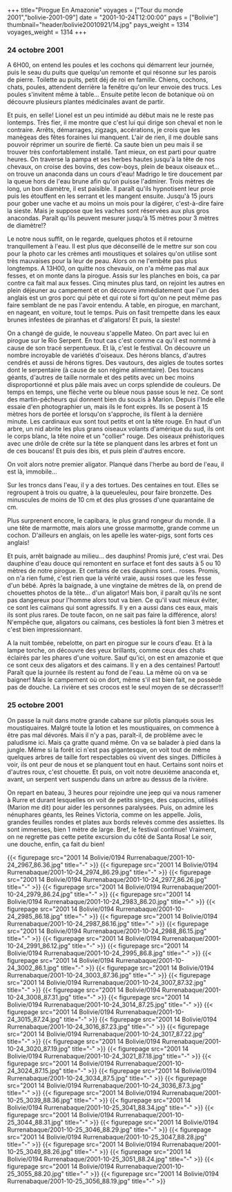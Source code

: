 +++
title="Pirogue En Amazonie"
voyages = ["Tour du monde 2001","bolivie-2001-09"]
date = "2001-10-24T12:00:00"
pays = ["Bolivie"]
thumbnail="header/bolivie20010921/14.jpg"
pays_weight = 1314
voyages_weight = 1314
+++
### 24 octobre 2001

A 6H00, on entend les poules et les cochons qui démarrent leur journée, puis 
le seau du puits que quelqu'un remonte et qui résonne sur les parois de pierre. 
Toilette au puits, petit déj de roi en famille. Chiens, cochons, chats, poules, 
attendent derrière la fenêtre qu'on leur envoie des trucs. Les poules s'invitent 
même à table... Ensuite petite lecon de botanique où on découvre plusieurs plantes 
médicinales avant de partir.

Et puis, en selle! Lionel est un peu intimidé au début mais ne le reste pas 
lontemps. Très fier, il me montre que c'est lui qui dirige son cheval et non 
le contraire. Arrêts, démarrages, zigzags, accérations, je crois que les manègeas 
des fêtes foraines lui manquent. L'air de rien, il me double sans pouvoir réprimer 
un sourire de fierté. Ca saute bien un peu mais il se trouver très confortablement 
installé. Tant mieux, on est parti pour quatre heures. On traverse la pampa 
et ses herbes hautes jusqu'à la tête de nos chevaux, on croise des bovins, des 
cow-boys, plein de beaux oiseaux et... on trouve un anaconda dans un cours d'eau! 
Madrigo le tire doucement par la queue hors de l'eau brune afin qu'on puisse 
l'admirer. Trois mètres de long, un bon diamètre, il est paisible. Il paraît 
qu'ils hypnotisent leur proie puis les étouffent en les serrant et les mangent 
ensuite. Jusqu'à 15 jours pour gober une vache et au moins un mois pour la digérer, 
c'est-à-dire faire la sieste. Mais je suppose que les vaches sont réservées 
aux plus gros anacondas. Paraît qu'ils peuvent mesurer jusqu'à 15 mètres pour 
3 mètres de diamètre!?

Le notre nous suffit, on le regarde, quelques photos et il retourne tranquillement 
à l'eau. Il est plus que déconseillé de le mettre sur son cou pour la photo 
car les crèmes anti moustiques et solaires qu'on utilise sont très mauvaises 
pour la leur de peau. Alors on ne l'embête pas plus longtemps. A 13H00, on quitte 
nos chevauix, on n'a même pas mal aux fesses, et on monte dans la pirogue. Assis 
sur les planches en bois, ca par contre ca fait mal aux fesses. Cinq minutes 
plus tard, on rejoint les autres en plein déjeuner au campement et on découvre 
immédiatement que l'un des anglais est un gros porc qui pète et qui rote si 
fort qu'on ne peut même pas faire semblant de ne pas l'avoir entendu. A table, 
en pirogue, en marchant, en nageant, en voiture, tout le temps. Puis on fasit 
trempette dans les eaux brunes infestées de piranhas et d'aligators! Et puis, 
la sieste!

On a changé de guide, le nouveau s'appelle Mateo. On part avec lui en pirogue 
sur le Rio Serpent. En tout cas c'est comme ca qu'il est nommé à cause de son 
tracé serpentueux. Et là, c'est le festival. On découvre un nombre incroyable 
de variétés d'oiseaux. Des hérons blancs, d'autres cendrés et aussi de hérons 
tigres. Des vautours, des aigles de toutes sortes dont le serpentaire (à cause 
de son régime alimentaire). Des toucans géants, d'autres de taille normale et 
des petits avec un bec moins disproportionné et plus pâle mais avec un corps 
splendide de couleurs. De temps en temps, une flèche verte ou bleue nous passe 
sous le nez. Ce sont des martin-pêcheurs qui donnent bien du soucis à Marion. 
Depuis l'Inde elle essaie d'en photographier un, mais ils le font exprès. Ils 
se posent à 15 mètres hors de portée et lorsqu'on s'approche, ils filent à la 
dernière minute. Les cardinaux eux sont tout petits et ont la tête rouge. En 
haut d'un arbre, un nid abrite les plus grans oiseaux volants d'amérique du 
sud, ils ont le corps blanc, la tête noire et un "collier" rouge. Des oiseaux 
préhistoriques avec une drôle de crête sur la tête se planquent dans les arbres 
et font un de ces boucans! Et puis des ibis, et puis plein d'autres encore.

On voit alors notre premier aligator. Planqué dans l'herbe au bord de l'eau, 
il est là, immobile... 

Sur les troncs dans l'eau, il y a des tortues. Des centaines en tout. Elles 
se regroupent à trois ou quatre, à la queueleuleu, pour faire bronzette. Des 
minuscules de moins de 10 cm et des plus grosses d'une quarantaine de cm. 

Plus surprenent encore, le capibara, le plus grand rongeur du monde. Il a une 
tête de marmotte, mais alors une grosse marmotte, grande comme un cochon. D'ailleurs 
en anglais, on les apelle les water-pigs, sont forts ces anglais!

Et puis, arrêt baignade au milieu... des dauphins! Promis juré, c'est vrai. 
Des dauphine d'eau douce qui remontent en surface et font des sauts à 5 ou 10 
mètres de notre pirogue. Et certains de ces dauphins sont... roses. Promis, 
on n'a rien fumé, c'est rien que la vérité vraie, aussi roses que les fesse 
d'un bébé. Après la baignade, à une vingtaine de mètres de là, on prend de chouettes 
photos de la tête... d'un aligator! Mais bon, il paraît qu'ils ne sont pas dangereux 
pour l'homme alors tout va bien. Ce qu'il vaut mieux éviter, ce sont les caïmans 
qui sont agressifs. Il y en a aussi dans ces eaux, mais ils sont plus rares. 
De toute facon, on ne sait pas faire la différence, alors! N'empêche que, aligators 
ou caïmans, ces bestioles là font bien 3 mètres et c'est bien impressionnant. 


A la nuit tombée, rebelotte, on part en pirogue sur le cours d'eau. Et à la 
lampe torche, on découvre des yeux brillants, comme ceux des chats éclairés 
par les phares d'une voiture. Sauf qu'ici, on est en amazonie et que ce sont 
ceux des aligators et des caimans. Il y en a des centaines! Partout! Paraît 
que la journée ils restent au fond de l'eau. La même où on va se baigner! Mais 
le campement où on dort, même s'il est bien fait, ne possède pas de douche. 
La rivière et ses crocos est le seul moyen de se décrasser!!!

### 25 octobre 2001

On passe la nuit dans motre grande cabane sur pilotis planqués sous les moustiquaires. 
Malgré toute la lotion et les moustiquaires, on commence à être pas mal dévorés. 
Mais il n'y a pas, paraît-il, de problème avec le paludisme ici. Mais ça gratte 
quand même. On va se balader à pied dans la jungle. Même si la forêt ici n'est 
pas gigantesque, on voit tout de même quelques arbres de taille fort respectables 
où vivent des singes. Difficiles à voir, ils ont peur de nous et se planquent 
tout en haut. Certains sont noirs et d'autres roux, c'est chouette. Et puis, 
on voit notre deuxième anaconda et, avant, un serpent vert suspendu dans un 
arbre au dessus de la rivière. 

On repart en bateau, 3 heures pour rejoindre une jeep qui va nous ramener à 
Rurre et durant lesquelles on voit de petits singes, des capucins, utilisés 
(Marion me dit) pour aider les personnes paralysées. Puis, on admire les nénuphares 
géants, les Reines Victoria, comme on les appelle. Jolis, grandes feuilles rondes 
et plates aux bords relevés comme des assiettes. Ils sont immenses, bien 1 mètre 
de large. Bref, le festival continue! Vraiment, on ne regrette pas cette petite 
excursion du côté de Santa Rosa! Le soir, une douche, enfin, ça fait du bien!


<div id="TOTO">{{< figurepage src="2001 14 Bolivie/0194 Rurrenabaque/2001-10-24_2967_86.36.jpg" title="-"  >}}
{{< figurepage src="2001 14 Bolivie/0194 Rurrenabaque/2001-10-24_2974_86.29.jpg" title="-"  >}}
{{< figurepage src="2001 14 Bolivie/0194 Rurrenabaque/2001-10-24_2977_86.26.jpg" title="-"  >}}
{{< figurepage src="2001 14 Bolivie/0194 Rurrenabaque/2001-10-24_2979_86.24.jpg" title="-"  >}}
{{< figurepage src="2001 14 Bolivie/0194 Rurrenabaque/2001-10-24_2983_86.20.jpg" title="-"  >}}
{{< figurepage src="2001 14 Bolivie/0194 Rurrenabaque/2001-10-24_2985_86.18.jpg" title="-"  >}}
{{< figurepage src="2001 14 Bolivie/0194 Rurrenabaque/2001-10-24_2987_86.16.jpg" title="-"  >}}
{{< figurepage src="2001 14 Bolivie/0194 Rurrenabaque/2001-10-24_2988_86.15.jpg" title="-"  >}}
{{< figurepage src="2001 14 Bolivie/0194 Rurrenabaque/2001-10-24_2991_86.12.jpg" title="-"  >}}
{{< figurepage src="2001 14 Bolivie/0194 Rurrenabaque/2001-10-24_2995_86.8.jpg" title="-"  >}}
{{< figurepage src="2001 14 Bolivie/0194 Rurrenabaque/2001-10-24_3002_86.1.jpg" title="-"  >}}
{{< figurepage src="2001 14 Bolivie/0194 Rurrenabaque/2001-10-24_3003_87.36.jpg" title="-"  >}}
{{< figurepage src="2001 14 Bolivie/0194 Rurrenabaque/2001-10-24_3007_87.32.jpg" title="-"  >}}
{{< figurepage src="2001 14 Bolivie/0194 Rurrenabaque/2001-10-24_3008_87.31.jpg" title="-"  >}}
{{< figurepage src="2001 14 Bolivie/0194 Rurrenabaque/2001-10-24_3014_87.25.jpg" title="-"  >}}
{{< figurepage src="2001 14 Bolivie/0194 Rurrenabaque/2001-10-24_3015_87.24.jpg" title="-"  >}}
{{< figurepage src="2001 14 Bolivie/0194 Rurrenabaque/2001-10-24_3016_87.23.jpg" title="-"  >}}
{{< figurepage src="2001 14 Bolivie/0194 Rurrenabaque/2001-10-24_3017_87.22.jpg" title="-"  >}}
{{< figurepage src="2001 14 Bolivie/0194 Rurrenabaque/2001-10-24_3020_87.19.jpg" title="-"  >}}
{{< figurepage src="2001 14 Bolivie/0194 Rurrenabaque/2001-10-24_3021_87.18.jpg" title="-"  >}}
{{< figurepage src="2001 14 Bolivie/0194 Rurrenabaque/2001-10-24_3024_87.15.jpg" title="-"  >}}
{{< figurepage src="2001 14 Bolivie/0194 Rurrenabaque/2001-10-24_3034_87.5.jpg" title="-"  >}}
{{< figurepage src="2001 14 Bolivie/0194 Rurrenabaque/2001-10-24_3036_87.3.jpg" title="-"  >}}
{{< figurepage src="2001 14 Bolivie/0194 Rurrenabaque/2001-10-25_3039_88.36.jpg" title="-"  >}}
{{< figurepage src="2001 14 Bolivie/0194 Rurrenabaque/2001-10-25_3041_88.34.jpg" title="-"  >}}
{{< figurepage src="2001 14 Bolivie/0194 Rurrenabaque/2001-10-25_3044_88.31.jpg" title="-"  >}}
{{< figurepage src="2001 14 Bolivie/0194 Rurrenabaque/2001-10-25_3046_88.29.jpg" title="-"  >}}
{{< figurepage src="2001 14 Bolivie/0194 Rurrenabaque/2001-10-25_3047_88.28.jpg" title="-"  >}}
{{< figurepage src="2001 14 Bolivie/0194 Rurrenabaque/2001-10-25_3049_88.26.jpg" title="-"  >}}
{{< figurepage src="2001 14 Bolivie/0194 Rurrenabaque/2001-10-25_3051_88.24.jpg" title="-"  >}}
{{< figurepage src="2001 14 Bolivie/0194 Rurrenabaque/2001-10-25_3055_88.20.jpg" title="-"  >}}
{{< figurepage src="2001 14 Bolivie/0194 Rurrenabaque/2001-10-25_3056_88.19.jpg" title="-"  >}}
</DIV>

